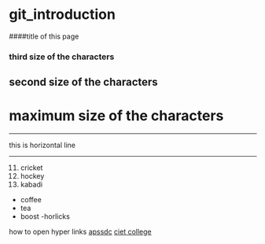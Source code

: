 # git_introduction
####title of this page
### third size of the characters
## second size of the characters
# maximum size of the characters

***
this is horizontal line
***
11. cricket
2. hockey
3. kabadi

- coffee
- tea
- boost
-horlicks

how to open hyper links [apssdc](https://www.apssdc.i)
[ciet college](https://chalapathiengg.ac.in)
